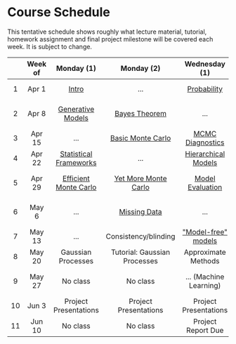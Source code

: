 # Course Schedule

This tentative schedule shows roughly what lecture material, tutorial, homework assignment and final project milestone will be covered each week.
It is subject to change.

|   | Week of | Monday (1) | Monday (2) | Wednesday (1) | Wednesday (2) | Homework | Project
|:-:|:-------:|:----------:|:----------:|:-------------:|:-------------:|:--------:|:-------:
| 1 | Apr 1 | [Intro](../lessons/intro.ipynb) | ... | [Probability](../lessons/probability.ipynb) | [Tutorial: Workflow](../tutorials/Week1/GithubAndGoals.ipynb) | [Probability](../homework/Week1/ChangeOfVariables.ipynb) | -
| 2 | Apr 8 | [Generative Models](../lessons/generative_models.ipynb) | [Bayes Theorem](../lessons/bayes_theorem.ipynb) | ... | [Tutorial: XMM Photometry](../tutorials/Week2/Xray_mock.ipynb) | [XMM Photometry](../homework/Week2/inference_on_a_grid.ipynb) | -
| 3 | Apr 15 | ... | [Basic Monte Carlo](../lessons/basic_mc.ipynb) | [MCMC Diagnostics](../lessons/mcmc_diagnostics.ipynb) | Tutorial: Metropolis | OGLE lightcurve | -
| 4 | Apr 22 | [Statistical Frameworks](../lessons/frameworks.ipynb) | ... | [Hierarchical Models](../lessons/hierarchical.ipynb) | Project Speed Dating | **TBD?** | [Pitch](ProjectMilestones.md)
| 5 | Apr 29 | [Efficient Monte Carlo](../lessons/efficient_mc.ipynb) | [Yet More Monte Carlo](../lessons/yet_more_mc.ipynb) | [Model Evaluation](../lessons/modelevaluation.ipynb) | Tutorial: Gibbs Sampling | Cepheids | [Abstract](ProjectMilestones.md)
| 6 | May 6 | ... | [Missing Data](../lessons/missingdata.ipynb) | ... |  Tutorial: Model Comparison | Model Comparison | [Plan, PGM](ProjectMilestones.md)
| 7 | May 13 | ... | Consistency/blinding | ["Model-free" models](../lessons/modelfreemodels.ipynb) | Tutorial: XMM Image | XMM Image | [Data Visualization](ProjectMilestones.md)
| 8 | May 20 | Gaussian Processes | Tutorial: Gaussian Processes | Approximate Methods | Machine Learning | - | [Action](ProjectMilestones.md)
| 9 | May 27 | No class | No class | ... (Machine Learning) | Tutorial: Machine Learning | - | [Paper Outline](ProjectMilestones.md)
| 10 | Jun 3 | Project Presentations | Project Presentations | Project Presentations | Project Presentations | - | [Paper Writing](ProjectMilestones.md)
| 11 | Jun 10 | No class | No class | Project Report Due | - | - | Finished
